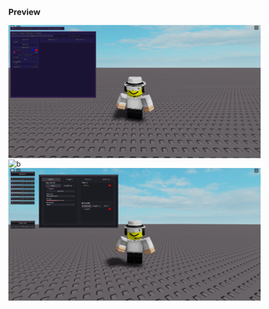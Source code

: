 ### Preview
![a](https://raw.githubusercontent.com/VestraTech/Roblox/main/Uis/Drawing/Vozoid/Images/Image1.png?raw=true)
![b](https://raw.githubusercontent.com/oogx/Roblox/main/Uis/Drawing/Silent/Images/Image1.png?raw=true?raw=true)
![c](https://raw.githubusercontent.com/VestraTech/Roblox/main/Uis/Drawing/DeadCell/Images/Image1.png?raw=true)